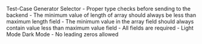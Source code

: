 Test-Case Generator Selector
    - Proper type checks before sending to the backend
    - The minimum value of length of array should always be less than maximum length field
    - The minimum value in the array field should always contain value less than maximum value field
    - All fields are required
    - Light Mode Dark Mode
    - No leading zeros allowed